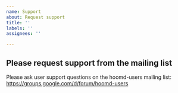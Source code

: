 ```yaml
---
name: Support
about: Request support
title: ''
labels: ''
assignees: ''

---
```


## Please request support from the mailing list

Please ask user support questions on the hoomd-users mailing list:
https://groups.google.com/d/forum/hoomd-users
